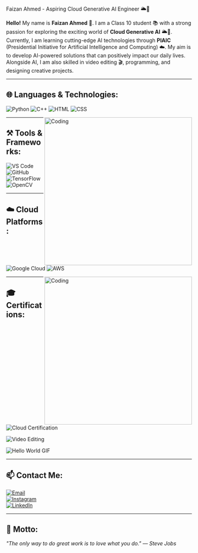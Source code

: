 Faizan Ahmed - Aspiring Cloud Generative AI Engineer 🌥️🚀

**Hello!** My name is **Faizan Ahmed** 👋. I am a Class 10 student 📚 with a strong passion for exploring the exciting world of **Cloud Generative AI** 🌥️🚀. Currently, I am learning cutting-edge AI technologies through **PIAIC** (Presidential Initiative for Artificial Intelligence and Computing) ☁️. My aim is to develop AI-powered solutions that can positively impact our daily lives. Alongside AI, I am also skilled in video editing 🎬, programming, and designing creative projects.  



---

## 🌐 Languages & Technologies:
![Python](https://img.shields.io/badge/Python-3776AB?style=for-the-badge&logo=python&logoColor=white)
![C++](https://img.shields.io/badge/C++-00599C?style=for-the-badge&logo=c%2B%2B&logoColor=white)
![HTML](https://img.shields.io/badge/HTML5-E34F26?style=for-the-badge&logo=html5&logoColor=white)
![CSS](https://img.shields.io/badge/CSS3-1572B6?style=for-the-badge&logo=css3&logoColor=white)

<img align="right" alt="Coding" width="400" src="https://user-images.githubusercontent.com/74038190/229223263-cf2e4b07-2615-4f87-9c38-e37600f8381a.gif">

---

## ⚒️ Tools & Frameworks:
![VS Code](https://img.shields.io/badge/VS%20Code-0078D4?style=for-the-badge&logo=visual-studio-code&logoColor=white)
![GitHub](https://img.shields.io/badge/GitHub-181717?style=for-the-badge&logo=github&logoColor=white)
![TensorFlow](https://img.shields.io/badge/TensorFlow-FF6F00?style=for-the-badge&logo=tensorflow&logoColor=white)
![OpenCV](https://img.shields.io/badge/OpenCV-5C3EE8?style=for-the-badge&logo=opencv&logoColor=white)

---

## ☁️ Cloud Platforms:
![Google Cloud](https://img.shields.io/badge/Google%20Cloud-4285F4?style=for-the-badge&logo=google-cloud&logoColor=white)
![AWS](https://img.shields.io/badge/Amazon%20AWS-232F3E?style=for-the-badge&logo=amazon-aws&logoColor=white)

<img align="right" alt="Coding" width="400" src="https://images.app.goo.gl/DJaGVEhxWhj5g6f58">

---

## 🎓 Certifications:
![Cloud Certification](https://img.shields.io/badge/Certified%20in%20Cloud%20Computing-FF9900?style=for-the-badge&logo=amazon-aws&logoColor=white)



![Video Editing](https://img.shields.io/badge/Video%20Editing-FF6347?style=for-the-badge&logo=adobe-premiere-pro&logoColor=white)

![Hello World GIF](https://github.com/your-username/your-repo-name-gif.gif)

---

## 📫 Contact Me:
[![Email](https://img.shields.io/badge/Email-D14836?style=for-the-badge&logo=gmail&logoColor=white)](mailto:faizanahmedarain2009@gmail.com)  
[![Instagram](https://img.shields.io/badge/Instagram-E4405F?style=for-the-badge&logo=instagram&logoColor=white)](https://www.instagram.com/im_faizan.ahmed)  
[![LinkedIn](https://img.shields.io/badge/LinkedIn-0077B5?style=for-the-badge&logo=linkedin&logoColor=white)](https://www.linkedin.com/in/faizan-ahmed-a920712b6)

---

## 🌟 Motto:
_"The only way to do great work is to love what you do." — Steve Jobs_

